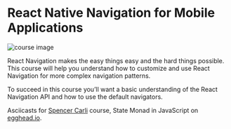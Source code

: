 # React Native Navigation for Mobile Applications

![course image]()

React Navigation makes the easy things easy and the hard things possible. This course will help you understand how to customize and use React Navigation for more complex navigation patterns.

To succeed in this course you’ll want a basic understanding of the React Navigation API and how to use the default navigators.



Asciicasts for [Spencer Carli](https://egghead.io/instructors/spencer-carli) course, State Monad in JavaScript on [egghead.io](https://egghead.io/courses/react-native-navigation-for-mobile-applications).

